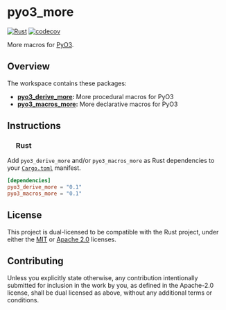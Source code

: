 # pyo3_more

<p align="left">
  <a href="https://github.com/AndrejOrsula/pyo3_more/actions/workflows/rust.yml"> <img alt="Rust"      src="https://github.com/AndrejOrsula/pyo3_more/actions/workflows/rust.yml/badge.svg"></a>
  <a href="https://codecov.io/gh/AndrejOrsula/pyo3_more">                         <img alt="codecov"   src="https://codecov.io/gh/AndrejOrsula/pyo3_more/branch/main/graph/badge.svg"></a>
</p>

More macros for [PyO3](https://pyo3.rs).

## Overview

The workspace contains these packages:

- **[pyo3_derive_more](pyo3_derive_more):** More procedural macros for PyO3
- **[pyo3_macros_more](pyo3_macros_more):** More declarative macros for PyO3

## Instructions

### <a href="#-rust"><img src="https://rustacean.net/assets/rustacean-flat-noshadow.svg" width="16" height="16"></a> Rust

Add `pyo3_derive_more` and/or `pyo3_macros_more` as Rust dependencies to your [`Cargo.toml`](https://doc.rust-lang.org/cargo/reference/manifest.html) manifest.

```toml
[dependencies]
pyo3_derive_more = "0.1"
pyo3_macros_more = "0.1"
```

## License

This project is dual-licensed to be compatible with the Rust project, under either the [MIT](LICENSE-MIT) or [Apache 2.0](LICENSE-APACHE) licenses.

## Contributing

Unless you explicitly state otherwise, any contribution intentionally submitted for inclusion in the work by you, as defined in the Apache-2.0 license, shall be dual licensed as above, without any additional terms or conditions.
